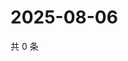 # 2025-08-06

共 0 条

<!-- BEGIN ZHIHUVIDEO -->
<!-- 最后更新时间 Wed Aug 06 2025 12:37:18 GMT+0800 (China Standard Time) -->

<!-- END ZHIHUVIDEO -->
